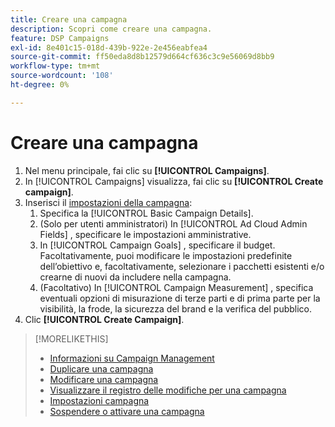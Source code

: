 ```yaml
---
title: Creare una campagna
description: Scopri come creare una campagna.
feature: DSP Campaigns
exl-id: 8e401c15-018d-439b-922e-2e456eabfea4
source-git-commit: ff50eda8d8b12579d664cf636c3c9e56069d8bb9
workflow-type: tm+mt
source-wordcount: '108'
ht-degree: 0%

---
```


# Creare una campagna

1. Nel menu principale, fai clic su **[!UICONTROL Campaigns]**.
1. In [!UICONTROL Campaigns] visualizza, fai clic su **[!UICONTROL Create campaign]**.
1. Inserisci il [impostazioni della campagna](campaign-settings.md):
   1. Specifica la [!UICONTROL Basic Campaign Details].
   1. (Solo per utenti amministratori) In [!UICONTROL Ad Cloud Admin Fields] , specificare le impostazioni amministrative.
   1. In [!UICONTROL Campaign Goals] , specificare il budget. Facoltativamente, puoi modificare le impostazioni predefinite dell’obiettivo e, facoltativamente, selezionare i pacchetti esistenti e/o crearne di nuovi da includere nella campagna.
   1. (Facoltativo) In [!UICONTROL Campaign Measurement] , specifica eventuali opzioni di misurazione di terze parti e di prima parte per la visibilità, la frode, la sicurezza del brand e la verifica del pubblico.
1. Clic **[!UICONTROL Create Campaign]**.

>[!MORELIKETHIS]
>
>* [Informazioni su Campaign Management](campaign-about.md)
>* [Duplicare una campagna](campaign-duplicate.md)
>* [Modificare una campagna](campaign-edit.md)
>* [Visualizzare il registro delle modifiche per una campagna](campaign-change-log.md)
>* [Impostazioni campagna](campaign-settings.md)
>* [Sospendere o attivare una campagna](campaign-pause-activate.md)

